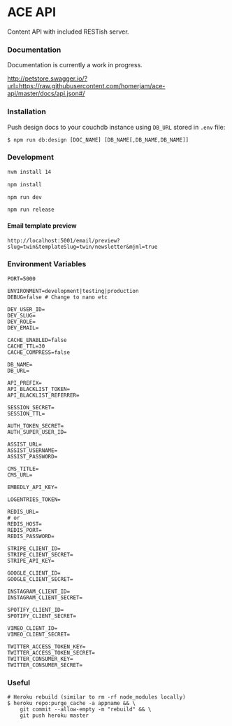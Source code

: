 # ACE API

Content API with included RESTish server.

### Documentation

Documentation is currently a work in progress.

http://petstore.swagger.io/?url=https://raw.githubusercontent.com/homerjam/ace-api/master/docs/api.json#/

### Installation

Push design docs to your couchdb instance using `DB_URL` stored in `.env` file:

```
$ npm run db:design [DOC_NAME] [DB_NAME[,DB_NAME,DB_NAME]]
```

### Development

```bash
nvm install 14

npm install

npm run dev

npm run release
```

#### Email template preview

`http://localhost:5001/email/preview?slug=twin&templateSlug=twin/newsletter&mjml=true`

### Environment Variables

    PORT=5000

    ENVIRONMENT=development|testing|production
    DEBUG=false # Change to nano etc

    DEV_USER_ID=
    DEV_SLUG=
    DEV_ROLE=
    DEV_EMAIL=

    CACHE_ENABLED=false
    CACHE_TTL=30
    CACHE_COMPRESS=false

    DB_NAME=
    DB_URL=

    API_PREFIX=
    API_BLACKLIST_TOKEN=
    API_BLACKLIST_REFERRER=

    SESSION_SECRET=
    SESSION_TTL=

    AUTH_TOKEN_SECRET=
    AUTH_SUPER_USER_ID=

    ASSIST_URL=
    ASSIST_USERNAME=
    ASSIST_PASSWORD=

    CMS_TITLE=
    CMS_URL=

    EMBEDLY_API_KEY=

    LOGENTRIES_TOKEN=

    REDIS_URL=
    # or
    REDIS_HOST=
    REDIS_PORT=
    REDIS_PASSWORD=

    STRIPE_CLIENT_ID=
    STRIPE_CLIENT_SECRET=
    STRIPE_API_KEY=

    GOOGLE_CLIENT_ID=
    GOOGLE_CLIENT_SECRET=

    INSTAGRAM_CLIENT_ID=
    INSTAGRAM_CLIENT_SECRET=

    SPOTIFY_CLIENT_ID=
    SPOTIFY_CLIENT_SECRET=

    VIMEO_CLIENT_ID=
    VIMEO_CLIENT_SECRET=

    TWITTER_ACCESS_TOKEN_KEY=
    TWITTER_ACCESS_TOKEN_SECRET=
    TWITTER_CONSUMER_KEY=
    TWITTER_CONSUMER_SECRET=

### Useful

    # Heroku rebuild (similar to rm -rf node_modules locally)
    $ heroku repo:purge_cache -a appname && \
        git commit --allow-empty -m "rebuild" && \
        git push heroku master
